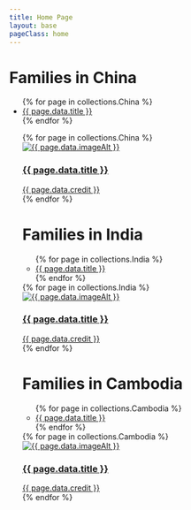 ```yaml
---
title: Home Page
layout: base
pageClass: home
---
```

<h1>Families in China</h1>
<ul>
{% for page in collections.China %}
<li><a href="{{ page.url }}">{{ page.data.title }}</a></li>
{% endfor %}
</ul>
<ul>
<div class="grid-container">
{% for page in collections.China %}
<article class="card">
<a href="{{ page.url }}">
<img src="/media/{{ page.data.image }}" alt="{{ page.data.imageAlt }}" class="card-image">
<div class="card-info">
<h3 class="card-title">{{ page.data.title }}</h3>
</div>
</a>
<div class="card-credit"><a href="{{ page.data.creditLink }}">{{ page.data.credit }}</a>
</div>
</article>
{% endfor %}
</div>
<h1>Families in India</h1>
<ul>
{% for page in collections.India %}
<li><a href="{{ page.url }}">{{ page.data.title }}</a></li>
{% endfor %}
</ul>
<div class="grid-container">
{% for page in collections.India %}
<article class="card">
<a href="{{ page.url }}">
<img src="/media/{{ page.data.image }}" alt="{{ page.data.imageAlt }}" class="card-image">
<div class="card-info">
<h3 class="card-title">{{ page.data.title }}</h3>
</div>
</a>
<div class="card-credit"><a href="{{ page.data.creditLink }}">{{ page.data.credit }}</a>
</div>
</article>
{% endfor %}
</div>
<h1>Families in Cambodia</h1>
<ul>
{% for page in collections.Cambodia %}
<li><a href="{{ page.url }}">{{ page.data.title }}</a></li>
{% endfor %}
</ul>
<div class="grid-container">
{% for page in collections.Cambodia %}
<article class="card">
<a href="{{ page.url }}">
<img src="/media/{{ page.data.image }}" alt="{{ page.data.imageAlt }}" class="card-image">
<div class="card-info">
<h3 class="card-title">{{ page.data.title }}</h3>
</div>
</a>
<div class="card-credit"><a href="{{ page.data.creditLink }}">{{ page.data.credit }}</a>
</div>
</article>
{% endfor %}
</div>



